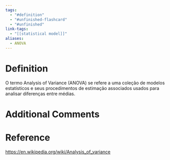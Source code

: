 ```yaml
---
tags:
  - "#definition"
  - "#unfinished-flashcard"
  - "#unfinished"
link-tags:
  - "[[statistical model]]"
aliases:
  - ANOVA
---
```

# Definition 
O termo Analysis of Variance (ANOVA) se refere a uma coleção de modelos estatísticos e seus procedimentos de estimação associados usados para analisar diferenças entre médias.

# Additional Comments


# Reference
https://en.wikipedia.org/wiki/Analysis_of_variance

